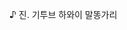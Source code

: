 <font class="papago-parent"><font class="papago-source" style="display:none;"># jjine.github.</font>♪ 진. 기투브 </font> <font class="papago-parent"><font class="papago-source" style="display:none;">io</font>하와이 말똥가리</font>
